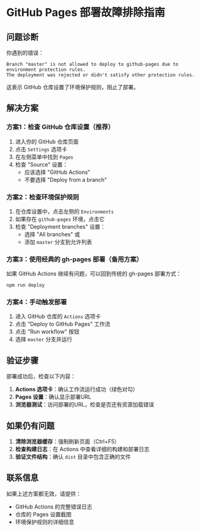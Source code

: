 # GitHub Pages 部署故障排除指南

## 问题诊断

你遇到的错误：
```
Branch "master" is not allowed to deploy to github-pages due to environment protection rules.
The deployment was rejected or didn't satisfy other protection rules.
```

这表示 GitHub 仓库设置了环境保护规则，阻止了部署。

## 解决方案

### 方案1：检查 GitHub 仓库设置（推荐）

1. 进入你的 GitHub 仓库页面
2. 点击 `Settings` 选项卡
3. 在左侧菜单中找到 `Pages`
4. 检查 "Source" 设置：
   - 应该选择 "GitHub Actions"
   - 不要选择 "Deploy from a branch"

### 方案2：检查环境保护规则

1. 在仓库设置中，点击左侧的 `Environments`
2. 如果存在 `github-pages` 环境，点击它
3. 检查 "Deployment branches" 设置：
   - 选择 "All branches" 或
   - 添加 `master` 分支到允许列表

### 方案3：使用经典的 gh-pages 部署（备用方案）

如果 GitHub Actions 继续有问题，可以回到传统的 gh-pages 部署方式：

```bash
npm run deploy
```

### 方案4：手动触发部署

1. 进入 GitHub 仓库的 `Actions` 选项卡
2. 点击 "Deploy to GitHub Pages" 工作流
3. 点击 "Run workflow" 按钮
4. 选择 `master` 分支并运行

## 验证步骤

部署成功后，检查以下内容：

1. **Actions 选项卡**：确认工作流运行成功（绿色对勾）
2. **Pages 设置**：确认显示部署URL
3. **浏览器测试**：访问部署的URL，检查是否还有资源加载错误

## 如果仍有问题

1. **清除浏览器缓存**：强制刷新页面（Ctrl+F5）
2. **检查构建日志**：在 Actions 中查看详细的构建和部署日志
3. **验证文件结构**：确认 `dist` 目录中包含正确的文件

## 联系信息

如果上述方案都无效，请提供：
- GitHub Actions 的完整错误日志
- 仓库的 Pages 设置截图
- 环境保护规则的详细信息
